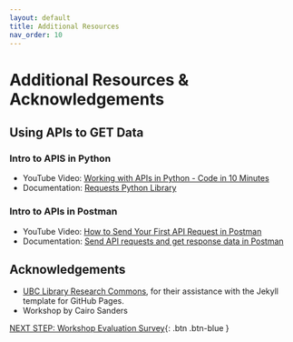 ```yaml
---
layout: default
title: Additional Resources
nav_order: 10
---
```

# Additional Resources & Acknowledgements

## Using APIs to GET Data

### Intro to APIS in Python
- YouTube Video: [Working with APIs in Python - Code in 10 Minutes](https://youtu.be/hpc5jyVpUpw?si=mk676DDq-EAf7xAY)
- Documentation: [Requests Python Library](https://requests.readthedocs.io/en/latest/)

### Intro to APIs in Postman
- YouTube Video: [How to Send Your First API Request in Postman](https://youtu.be/2oOSnxZ28fA?si=BdkCGxuiJTNr1rIn)
- Documentation: [Send API requests and get response data in Postman](https://learning.postman.com/docs/sending-requests/requests/)
## Acknowledgements

- [UBC Library Research Commons](https://github.com/ubc-library-rc/), for their assistance with the Jekyll template for GitHub Pages.
- Workshop by Cairo Sanders

[NEXT STEP: Workshop Evaluation Survey](workshop-survey.html){: .btn .btn-blue }
